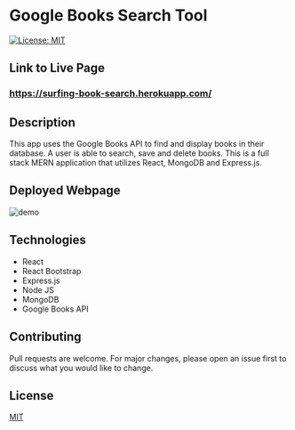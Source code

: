 # Google Books Search Tool
[![License: MIT](https://img.shields.io/badge/License-MIT-blue.svg)](https://choosealicense.com/licenses/mit/)

## Link to Live Page
### https://surfing-book-search.herokuapp.com/

## Description
This app uses the Google Books API to find and display books in their database. A user is able to search, save and delete books. This is a full stack MERN application that utilizes React, MongoDB and Express.js.

## Deployed Webpage
<img src="./readme-assets/Google-Books-Demo.gif" alt="demo">

## Technologies
* React
* React Bootstrap
* Express.js
* Node JS
* MongoDB
* Google Books API

## Contributing
Pull requests are welcome. For major changes, please open an issue first to discuss what you would like to change.

## License
[MIT](https://choosealicense.com/licenses/mit/)

